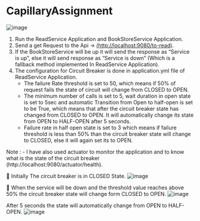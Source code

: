 # CapillaryAssignment

 ![image](https://user-images.githubusercontent.com/56399477/215124131-e06e6c9c-2216-4bc5-867f-2e794af2f052.png)


1. Run the ReadService Application and BookStoreService Application.
2. Send a get Request to the Api -> [(http://localhost:9080/to-read)](http://localhost:9080/to-read).
3. If the BookStoreService will be up it will send the response as “Service is up”, else it will send response as “Service is down” (Which is a fallback method implemented In ReadService Application).
4. The configuration for Circuit Breaker is done in application.yml file of ReadService Application.
    * The failure Rate threshold is set to 50, which means if 50% of request fails the state of circuit will change from CLOSED to OPEN.
    * The minimum number of calls is set to 5, wait duration in open state is set to 5sec and automatic Transition from Open to half-open is set to be True, which means that after the circuit breaker state has changed from CLOSED to OPEN. It will automatically change its state from OPEN to HALF-OPEN after 5 seconds.
    * Failure rate in half open state is set to 3 which means if failure threshold is less than 50% than the circuit breaker state will change to CLOSED, else it will again set its to OPEN.

Note : - I have also used actuator to monitor the application and to know what is the state of the circuit breaker (http://localhost:9080/actuator/health).





	Initially The circuit breaker is in CLOSED State.
![image](https://user-images.githubusercontent.com/56399477/215124228-ecc1ce5b-8710-43aa-a39f-df182e59de02.png)

 
	When the service will be down and the threshold value reaches above 50% the circuit breaker state will change form CLOSED to OPEN.
![image](https://user-images.githubusercontent.com/56399477/215124264-89021b0e-96d7-4f0c-ad16-bfbabdc496df.png)

 

After 5 seconds the state will automatically change from OPEN to HALF-OPEN.
![image](https://user-images.githubusercontent.com/56399477/215124303-57ddccc4-ca79-4280-9ace-21e2aa4d324d.png)

 
